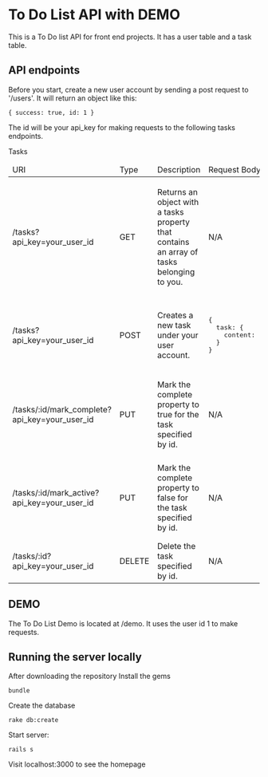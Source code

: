 # To Do List API with DEMO

This is a To Do list API for front end projects. It has a user table and a task table.

## API endpoints

Before you start, create a new user account by sending a post request to '/users'. It will return an object like this:

```
{ success: true, id: 1 }
```

The id will be your api_key for making requests to the following tasks endpoints.

Tasks

<table>
  <thead>
    <tr>
      <td>URI</td>
      <td>Type</td>
      <td>Description</td>
      <td>Request Body</td>
      <td>Sample Response</td>
    </tr>
  </thead>
  <tbody>
    <tr>
      <td>/tasks?api_key=your_user_id</td>
      <td>GET</td>
      <td>Returns an object with a tasks property that contains an array of tasks belonging to you.</td>
      <td>N/A</td>
      <td>
<pre>{
  tasks: [
    { id: 1,
      content: 'A to do list task',
      complete: 'false',
      created_at: DateObject
    },
    { id: 2,
      content: 'Another to do list task',
      complete: 'true',
      created_at: DateObject
    },
  ]
}</pre>
      </td>
    </tr>
    <tr>
      <td>/tasks?api_key=your_user_id</td>
      <td>POST</td>
      <td>Creates a new task under your user account.</td>
      <td>
<pre>{
  task: {
    content: 'This is a task'
  }
}
</pre>
      </td>
      <td>
<pre>{
  task: {
    id: 1,
    content: 'This is a task',
    complete: 'false',
    created_at: DateObject
  }
}</pre>
      </td>
    </tr>
    <tr>
      <td>/tasks/:id/mark_complete?api_key=your_user_id</td>
      <td>PUT</td>
      <td>Mark the complete property to true for the task specified by id.</td>
      <td>N/A
      </td>
      <td>
<pre>{
  task: {
    id: 1,
    content: 'This is a task',
    complete: 'true',
    created_at: DateObject,
    updated_at: DateObject
  }
}</pre>
      </td>
    </tr>
    <tr>
      <td>/tasks/:id/mark_active?api_key=your_user_id</td>
      <td>PUT</td>
      <td>Mark the complete property to false for the task specified by id.</td>
      <td>N/A
      </td>
      <td>
<pre>{
  task: {
    id: 1,
    content: 'This is a task',
    complete: 'false',
    created_at: DateObject,
    updated_at: DateObject
  }
}</pre>
      </td>
    </tr>
    <tr>
      <td>/tasks/:id?api_key=your_user_id</td>
      <td>DELETE</td>
      <td>Delete the task specified by id.</td>
      <td>N/A
      </td>
      <td>
<pre>{
  success: true
}</pre>
      </td>
    </tr>
  </tbody>
</table>

## DEMO

The To Do List Demo is located at /demo. It uses the user id 1 to make requests.

## Running the server locally

After downloading the repository
Install the gems

```
bundle
```

Create the database

```
rake db:create
```

Start server:

```
rails s
```

Visit localhost:3000 to see the homepage
